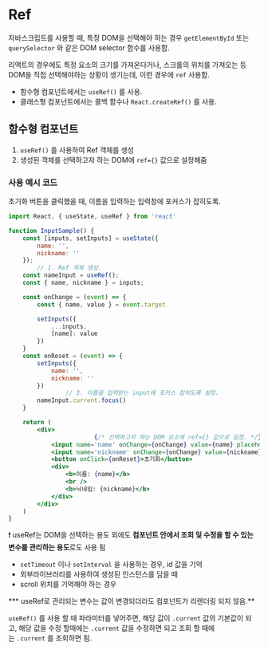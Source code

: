 # Ref
자바스크립트를 사용할 때, 특정 DOM을 선택해야 하는 경우 `getElementById` 또는 `querySelector` 와 같은 DOM selector 함수를 사용함.

리액트의 경우에도 특정 요소의 크기를 가져온다거나, 스크롤의 위치를 가져오는 등 DOM을 직접 선택해야하는 상황이 생기는데, 이런 경우에 `ref` 사용함.

- 함수형 컴포넌트에서는 `useRef()` 를 사용.
- 클래스형 컴포넌트에서는 콜백 함수나 `React.createRef()` 를 사용.

## 함수형 컴포넌트

1. `useRef()` 를 사용하여 Ref 객체를 생성
2. 생성된 객체를 선택하고자 하는 DOM에 `ref={}` 값으로 설정해줌

### 사용 예시 코드

초기화 버튼을 클릭했을 때, 이름을 입력하는 입력창에 포커스가 잡히도록.

```jsx
import React, { useState, useRef } from 'react'

function InputSample() {
    const [inputs, setInputs] = useState({
        name: '',
        nickname: ''
    });
		// 1. Ref 객체 생성.
    const nameInput = useRef();
    const { name, nickname } = inputs;

    const onChange = (event) => {
        const { name, value } = event.target

        setInputs({
            ...inputs,
            [name]: value
        })
    }
    const onReset = (event) => {
        setInputs({
            name: '',
            nickname: ''
        })
				// 3. 이름을 입력받는 input에 포커스 잡히도록 설정.
        nameInput.current.focus()
    }

    return (
        <div>
						{/* 선택하고자 하는 DOM 요소에 ref={} 값으로 설정. */}
            <input name='name' onChange={onChange} value={name} placeholder='이름' ref={nameInput} />
            <input name='nickname' onChange={onChange} value={nickname} placeholder='닉네임'/>
            <button onClick={onReset}>초기화</button>
            <div>
                <b>이름: {name}</b>
                <br />
                <b>닉네임: {nickname}</b>
            </div>
        </div>
    )
}
```

❗ useRef는 DOM을 선택하는 용도 외에도 **컴포넌트 안에서 조회 및 수정을 할 수 있는 변수를 관리하는 용도**로도 사용 됨 

- `setTimeout` 이나 `setInterval` 을 사용하는 경우, id 값을 기억
- 외부라이브러리를 사용하여 생성된 인스턴스를 담을 때
- scroll 위치를 기억해야 하는 경우

*** useRef로 관리되는 변수는 값이 변경되더라도 컴포넌트가 리렌더링 되지 않음.**

`useRef()` 를 사용 할 때 파라미터를 넣어주면, 해당 값이 `.current` 값의 기본값이 되고,  해당 값을 수정 할때에는 `.current` 값을 수정하면 되고 조회 할 때에는 `.current` 를 조회하면 됨.